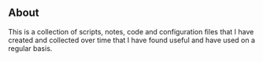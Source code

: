 ## About

This is a collection of scripts, notes, code and configuration files that I have created and collected over time that I have found useful and have used on a regular basis.